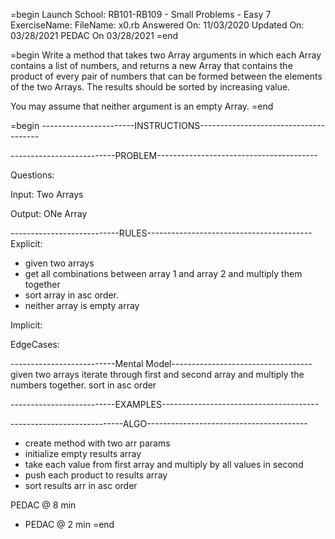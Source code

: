 =begin
Launch School: RB101-RB109 - Small Problems - Easy 7
ExerciseName: []()
FileName: x0.rb
Answered On: 11/03/2020
Updated On: 03/28/2021
PEDAC On 03/28/2021
=end

=begin
  Write a method that takes two Array arguments in which each Array contains a 
  list of numbers, and returns a new Array that contains the product of every 
  pair of numbers that can be formed between the elements of the two Arrays. 
  The results should be sorted by increasing value.
  
  You may assume that neither argument is an empty Array.
=end

=begin
-----------------------INSTRUCTIONS--------------------------------------

--------------------------PROBLEM----------------------------------------

Questions:

Input: Two Arrays

Output: ONe Array

---------------------------RULES-----------------------------------------
Explicit: 
- given two arrays
- get all combinations between array 1 and array 2 and multiply them together
- sort array in asc order.
- neither array is empty array

Implicit: 

EdgeCases:


--------------------------Mental Model-----------------------------------
given two arrays iterate through first and second array and multiply the 
numbers together. sort in asc order


--------------------------EXAMPLES---------------------------------------



----------------------------ALGO----------------------------------------
- create method with two arr params
- initialize empty results array
- take each value from first array and multiply by all values in second
- push each product to results array
- sort results arr in asc order


PEDAC @ 8 min
+ PEDAC @ 2 min
=end